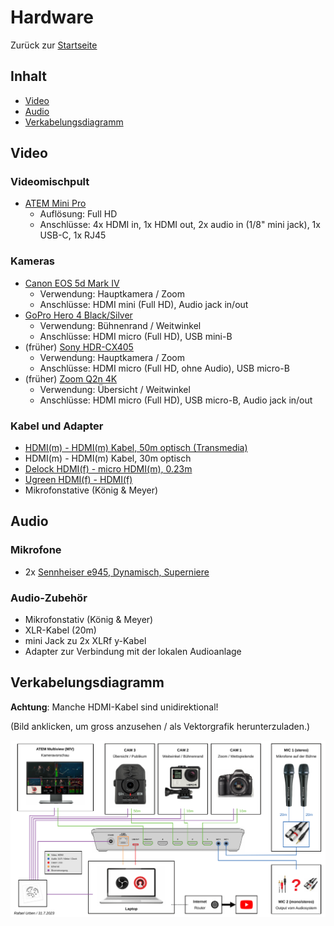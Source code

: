 ---
---

# Hardware

Zurück zur [Startseite](./)

## Inhalt

- [Video](#video)
- [Audio](#audio)
- [Verkabelungsdiagramm](#verkabelungsdiagramm)

## Video

### Videomischpult

- [ATEM Mini Pro](https://www.blackmagicdesign.com/products/atemmini/techspecs/W-APS-14)
  - Auflösung: Full HD
  - Anschlüsse: 4x HDMI in, 1x HDMI out, 2x audio in (1/8" mini jack), 1x USB-C, 1x RJ45

### Kameras

- [Canon EOS 5d Mark IV](https://de.canon.ch/cameras/eos-5d-mark-iv/specifications/)
  - Verwendung: Hauptkamera / Zoom
  - Anschlüsse: HDMI mini (Full HD), Audio jack in/out
- [GoPro Hero 4 Black/Silver](https://gopro.com/en/us/news/gopro-introduces-hero4-the-most-powerful-gopro-lineup-ever)
  - Verwendung: Bühnenrand / Weitwinkel
  - Anschlüsse: HDMI micro (Full HD), USB mini-B
- (früher) [Sony HDR-CX405](https://www.sony.ch/de/electronics/handycam-camcorder/hdr-cx405/specifications)
  - Verwendung: Hauptkamera / Zoom
  - Anschlüsse: HDMI micro (Full HD, ohne Audio), USB micro-B
- (früher) [Zoom Q2n 4K](https://zoomcorp.com/media/documents/D_Q2n-4K_manual.pdf)
  - Verwendung: Übersicht / Weitwinkel
  - Anschlüsse: HDMI micro (Full HD), USB micro-B, Audio jack in/out

### Kabel und Adapter

- [HDMI(m) - HDMI(m) Kabel, 50m optisch (Transmedia)](https://www.digitec.ch/de/s1/product/13019665)
- HDMI(m) - HDMI(m) Kabel, 30m optisch
- [Delock HDMI(f) - micro HDMI(m), 0.23m](https://www.digitec.ch/de/s1/product/8599105)
- [Ugreen HDMI(f) - HDMI(f)](https://www.digitec.ch/de/s1/product/20685674)
- Mikrofonstative (König & Meyer)

## Audio

### Mikrofone

- 2x [Sennheiser e945, Dynamisch, Superniere](https://www.sennheiser.com/de-de/catalog/products/mikrofon/e-945/e-945-009422)

### Audio-Zubehör

- Mikrofonstativ (König & Meyer)
- XLR-Kabel (20m)
- mini Jack zu 2x XLRf y-Kabel
- Adapter zur Verbindung mit der lokalen Audioanlage

## Verkabelungsdiagramm

**Achtung**: Manche HDMI-Kabel sind unidirektional!

(Bild anklicken, um gross anzusehen / als Vektorgrafik herunterzuladen.)

[![Hardware setup](./assets/hardware-setup.svg)](./assets/hardware-setup.svg)
